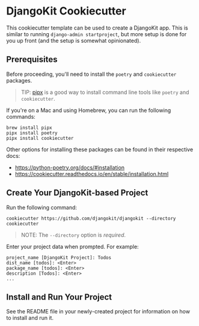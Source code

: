 # DjangoKit Cookiecutter

This cookiecutter template can be used to create a DjangoKit app. This
is similar to running `django-admin startproject`, but more setup is
done for you up front (and the setup is somewhat opinionated).

## Prerequisites

Before proceeding, you'll need to install the `poetry` and
`cookiecutter` packages.

> TIP: [pipx](https://pypa.github.io/pipx/) is a good way to install
> command line tools like `poetry` and `cookiecutter`.

If you're on a Mac and using Homebrew, you can run the following
commands:

    brew install pipx
    pipx install poetry
    pipx install cookiecutter

Other options for installing these packages can be found in their
respective docs:

- https://python-poetry.org/docs/#installation
- https://cookiecutter.readthedocs.io/en/stable/installation.html

## Create Your DjangoKit-based Project

Run the following command:

    cookiecutter https://github.com/djangokit/djangokit --directory cookiecutter

> NOTE: The `--directory` option is _required_.

Enter your project data when prompted. For example:

    project_name [DjangoKit Project]: Todos
    dist_name [todos]: <Enter>
    package_name [todos]: <Enter>
    description [Todos]: <Enter>
    ...

## Install and Run Your Project

See the README file in your newly-created project for information on how
to install and run it.
